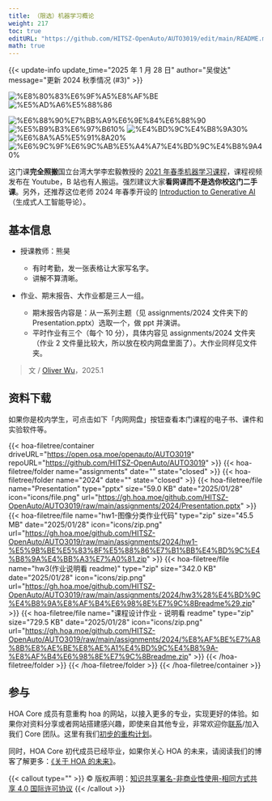 ```yaml
---
title: （限选）机器学习概论
weight: 217
toc: true
editURL: "https://github.com/HITSZ-OpenAuto/AUTO3019/edit/main/README.md"
math: true
---
```


{{< update-info update_time="2025 年 1 月 28 日" author="吴俊达" message="更新 2024 秋季情况 (#3)" >}}


<div class="img-div hx-mt-4 hx-flex-row hx-justify-start hx-items-center">

![%E8%80%83%E6%9F%A5%E8%AF%BE](https://img.shields.io/badge/%E8%80%83%E6%9F%A5%E8%AF%BE-green)
![%E5%AD%A6%E5%88%86](https://img.shields.io/badge/%E5%AD%A6%E5%88%86-2-moccasin)

![%E6%88%90%E7%BB%A9%E6%9E%84%E6%88%90](https://img.shields.io/badge/%E6%88%90%E7%BB%A9%E6%9E%84%E6%88%90-gold)
![%E5%B9%B3%E6%97%B610%](https://img.shields.io/badge/%E5%B9%B3%E6%97%B6-10%25-wheat)
![%E4%BD%9C%E4%B8%9A30%](https://img.shields.io/badge/%E4%BD%9C%E4%B8%9A-30%25-wheat)
![%E6%8A%A5%E5%91%8A20%](https://img.shields.io/badge/%E6%8A%A5%E5%91%8A-20%25-wheat)
![%E6%9C%9F%E6%9C%AB%E5%A4%A7%E4%BD%9C%E4%B8%9A40%](https://img.shields.io/badge/%E6%9C%9F%E6%9C%AB%E5%A4%A7%E4%BD%9C%E4%B8%9A-40%25-wheat)

</div>

这门课**完全照搬**国立台湾大学李宏毅教授的 [2021 年春季机器学习课程](https://speech.ee.ntu.edu.tw/~hylee/ml/2021-spring.php)，课程视频发布在 Youtube，B 站也有人搬运。强烈建议大家**看网课而不是选你校这门二手课**。另外，还推荐这位老师 2024 年春季开设的 [Introduction to Generative AI](https://speech.ee.ntu.edu.tw/~hylee/genai/2024-spring.php)（生成式人工智能导论）。

## 基本信息

- 授课教师：熊昊
  - 有时考勤，发一张表格让大家写名字。
  - 讲解不算清晰。


- 作业、期末报告、大作业都是三人一组。
  - 期末报告内容是：从一系列主题（见 assignments/2024 文件夹下的 Presentation.pptx）选取一个，做 ppt 并演讲。
  - 平时作业有三个（每个 10 分），具体内容见 assignments/2024 文件夹（作业 2 文件量比较大，所以放在校内网盘里面了）。大作业同样见文件夹。

> 文 / [Oliver Wu](https://github.com/OliverWu515)，2025.1

## 资料下载

如果你是校内学生，可点击如下「内网网盘」按钮查看本门课程的电子书、课件和实验软件等。

{{< hoa-filetree/container driveURL="https://open.osa.moe/openauto/AUTO3019" repoURL="https://github.com/HITSZ-OpenAuto/AUTO3019" >}}
  {{< hoa-filetree/folder name="assignments" date="" state="closed" >}}
  {{< hoa-filetree/folder name="2024" date="" state="closed" >}}
    {{< hoa-filetree/file name="Presentation" type="pptx" size="59.0 KB" date="2025/01/28" icon="icons/file.png" url="https://gh.hoa.moe/github.com/HITSZ-OpenAuto/AUTO3019/raw/main/assignments/2024/Presentation.pptx" >}}
    {{< hoa-filetree/file name="hw1-图像分类作业代码" type="zip" size="45.5 MB" date="2025/01/28" icon="icons/zip.png" url="https://gh.hoa.moe/github.com/HITSZ-OpenAuto/AUTO3019/raw/main/assignments/2024/hw1-%E5%9B%BE%E5%83%8F%E5%88%86%E7%B1%BB%E4%BD%9C%E4%B8%9A%E4%BB%A3%E7%A0%81.zip" >}}
    {{< hoa-filetree/file name="hw3(作业说明看 readme)" type="zip" size="342.0 KB" date="2025/01/28" icon="icons/zip.png" url="https://gh.hoa.moe/github.com/HITSZ-OpenAuto/AUTO3019/raw/main/assignments/2024/hw3%28%E4%BD%9C%E4%B8%9A%E8%AF%B4%E6%98%8E%E7%9C%8Breadme%29.zip" >}}
    {{< hoa-filetree/file name="课程设计作业 - 说明看 readme" type="zip" size="729.5 KB" date="2025/01/28" icon="icons/zip.png" url="https://gh.hoa.moe/github.com/HITSZ-OpenAuto/AUTO3019/raw/main/assignments/2024/%E8%AF%BE%E7%A8%8B%E8%AE%BE%E8%AE%A1%E4%BD%9C%E4%B8%9A-%E8%AF%B4%E6%98%8E%E7%9C%8Breadme.zip" >}}
  {{< /hoa-filetree/folder >}}
  {{< /hoa-filetree/folder >}}
{{< /hoa-filetree/container >}}

## 参与

HOA Core 成员有意重构 hoa 的网站，以接入更多的专业，实现更好的体验。如果你对资料分享或者网站搭建感兴趣，即使来自其他专业，非常欢迎你[联系](mailto:hi@hoa.moe)/加入我们 Core 团队。这里有我们[初步的重构计划](https://historical-mousepad-286.notion.site/HOA-1f71751ad5fe80978c70d9e32330d7e6)。

同时，HOA Core 初代成员已经毕业，如果你关心 HOA 的未来，请阅读我们的博客了解更多：[《关于 HOA 的未来》](https://hoa.moe/blog/future-of-hoa)。

{{< callout type="" >}}
  © 版权声明：[知识共享署名-非商业性使用-相同方式共享 4.0 国际许可协议](https://creativecommons.org/licenses/by-nc-sa/4.0/)
{{< /callout >}}
